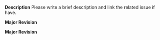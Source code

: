 **Description**
Please write a brief description and link the related issue if have.

**Major Revision**


**Major Revision**

